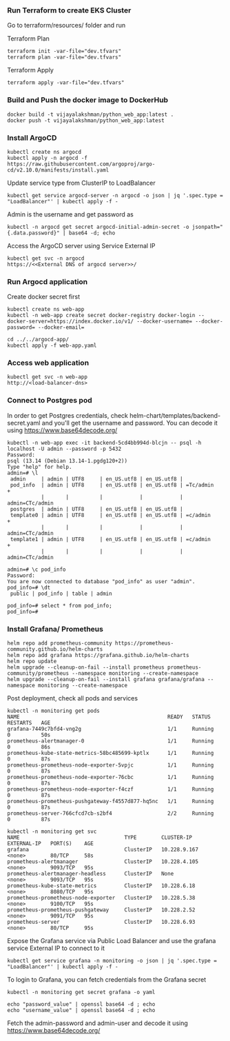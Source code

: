 ### Run Terraform to create EKS Cluster


Go to terraform/resources/ folder and run 

Terraform Plan
```
terraform init -var-file="dev.tfvars"
terraform plan -var-file="dev.tfvars"
```

Terraform Apply
```
terraform apply -var-file="dev.tfvars"
```

### Build and Push the docker image to DockerHub

```
docker build -t vijayalakshman/python_web_app:latest .
docker push -t vijayalakshman/python_web_app:latest
```

### Install ArgoCD 

```
kubectl create ns argocd
kubectl apply -n argocd -f https://raw.githubusercontent.com/argoproj/argo-cd/v2.10.0/manifests/install.yaml
```

Update service type from ClusterIP to LoadBalancer
```
kubectl get service argocd-server -n argocd -o json | jq '.spec.type = "LoadBalancer"' | kubectl apply -f -
```

Admin is the username and get password as
```
kubectl -n argocd get secret argocd-initial-admin-secret -o jsonpath="{.data.password}" | base64 -d; echo
```

Access the ArgoCD server using Service External IP
```
kubectl get svc -n argocd
https://<<External DNS of argocd server>>/
```

### Run Argocd application
Create docker secret first
```
kubectl create ns web-app
kubectl -n web-app create secret docker-registry docker-login --docker-server=https://index.docker.io/v1/ --docker-username= --docker-password= --docker-email=
```

```
cd ../../argocd-app/
kubectl apply -f web-app.yaml
```

### Access web application 

```
kubectl get svc -n web-app
http://<load-balancer-dns>
```

### Connect to Postgres pod
In order to get Postgres credentials, check helm-chart/templates/backend-secret.yaml and you'll get the username and password. 
You can decode it using https://www.base64decode.org/

```
kubectl -n web-app exec -it backend-5cd4bb994d-blcjn -- psql -h localhost -U admin --password -p 5432
Password:
psql (13.14 (Debian 13.14-1.pgdg120+2))
Type "help" for help.
admin=# \l
 admin     | admin | UTF8     | en_US.utf8 | en_US.utf8 |
 pod_info  | admin | UTF8     | en_US.utf8 | en_US.utf8 | =Tc/admin        +
           |       |          |            |            | admin=CTc/admin
 postgres  | admin | UTF8     | en_US.utf8 | en_US.utf8 |
 template0 | admin | UTF8     | en_US.utf8 | en_US.utf8 | =c/admin         +
           |       |          |            |            | admin=CTc/admin
 template1 | admin | UTF8     | en_US.utf8 | en_US.utf8 | =c/admin         +
           |       |          |            |            | admin=CTc/admin

admin=# \c pod_info
Password:
You are now connected to database "pod_info" as user "admin".
pod_info=# \dt
 public | pod_info | table | admin

pod_info=# select * from pod_info;
pod_info=#
```

### Install Grafana/ Prometheus
```
helm repo add prometheus-community https://prometheus-community.github.io/helm-charts
helm repo add grafana https://grafana.github.io/helm-charts
helm repo update
helm upgrade --cleanup-on-fail --install prometheus prometheus-community/prometheus --namespace monitoring --create-namespace
helm upgrade --cleanup-on-fail --install grafana grafana/grafana --namespace monitoring --create-namespace
```

Post deployment, check all pods and services
```
kubectl -n monitoring get pods
NAME                                                READY   STATUS    RESTARTS   AGE
grafana-7449c7bfd4-vng2g                            1/1     Running   0          50s
prometheus-alertmanager-0                           1/1     Running   0          86s
prometheus-kube-state-metrics-58bc485699-kptlx      1/1     Running   0          87s
prometheus-prometheus-node-exporter-5vpjc           1/1     Running   0          87s
prometheus-prometheus-node-exporter-76cbc           1/1     Running   0          87s
prometheus-prometheus-node-exporter-f4czf           1/1     Running   0          87s
prometheus-prometheus-pushgateway-f4557d877-hq5nc   1/1     Running   0          87s
prometheus-server-766cfcd7cb-s2bf4                  2/2     Running   0          87s

kubectl -n monitoring get svc 
NAME                                  TYPE        CLUSTER-IP     EXTERNAL-IP   PORT(S)    AGE
grafana                               ClusterIP   10.228.9.167   <none>        80/TCP     58s
prometheus-alertmanager               ClusterIP   10.228.4.105   <none>        9093/TCP   95s
prometheus-alertmanager-headless      ClusterIP   None           <none>        9093/TCP   95s
prometheus-kube-state-metrics         ClusterIP   10.228.6.18    <none>        8080/TCP   95s
prometheus-prometheus-node-exporter   ClusterIP   10.228.5.38    <none>        9100/TCP   95s
prometheus-prometheus-pushgateway     ClusterIP   10.228.2.52    <none>        9091/TCP   95s
prometheus-server                     ClusterIP   10.228.6.93    <none>        80/TCP     95s
```

Expose the Grafana service via Public Load Balancer and use the grafana service External IP to connect to it
```
kubectl get service grafana -n monitoring -o json | jq '.spec.type = "LoadBalancer"' | kubectl apply -f -
```

To login to Grafana, you can fetch credentials from the Grafana secret

```
kubectl -n monitoring get secret grafana -o yaml

echo "password_value" | openssl base64 -d ; echo
echo "username_value" | openssl base64 -d ; echo
```
Fetch the admin-password and admin-user and decode it using https://www.base64decode.org/